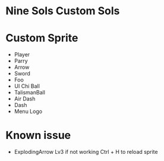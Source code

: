 # Nine Sols Custom Sols

# Custom Sprite
- Player
- Parry
- Arrow
- Sword
- Foo
- UI Chi Ball
- TalismanBall
- Air Dash
- Dash
- Menu Logo

# Known issue
- ExplodingArrow Lv3 if not working Ctrl + H to reload sprite